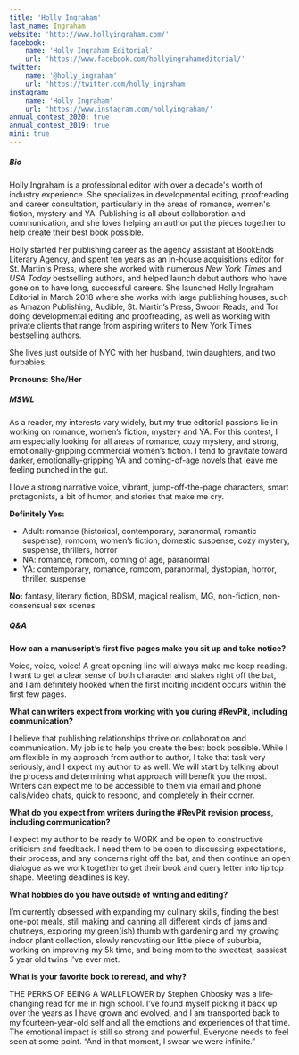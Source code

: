 ```yaml
---
title: 'Holly Ingraham'
last_name: Ingraham
website: 'http://www.hollyingraham.com/'
facebook:
    name: 'Holly Ingraham Editorial'
    url: 'https://www.facebook.com/hollyingrahameditorial/'
twitter:
    name: '@holly_ingraham'
    url: 'https://twitter.com/holly_ingraham'
instagram:
    name: 'Holly Ingraham'
    url: 'https://www.instagram.com/hollyingraham/'
annual_contest_2020: true
annual_contest_2019: true
mini: true
---
```


##### Bio

Holly Ingraham is a professional editor with over a decade's worth of industry experience. She specializes in developmental editing, proofreading and career consultation, particularly in the areas of romance, women's fiction, mystery and YA. Publishing is all about collaboration and communication, and she loves helping an author put the pieces together to help create their best book possible.

Holly started her publishing career as the agency assistant at BookEnds Literary Agency, and spent ten years as an in-house acquisitions editor for St. Martin's Press, where she worked with numerous _New York Times_ and _USA Today_ bestselling authors, and helped launch debut authors who have gone on to have long, successful careers. She launched Holly Ingraham Editorial in March 2018 where she works with large publishing houses, such as Amazon Publishing, Audible, St. Martin’s Press, Swoon Reads, and Tor doing developmental editing and proofreading, as well as working with private clients that range from aspiring writers to New York Times bestselling authors. 

She lives just outside of NYC with her husband, twin daughters, and two furbabies.

**Pronouns: She/Her**

##### MSWL

As a reader, my interests vary widely, but my true editorial passions lie in working on romance, women’s fiction, mystery and YA. For this contest, I am especially looking for all areas of romance, cozy mystery, and strong, emotionally-gripping commercial women’s fiction. I tend to gravitate toward darker, emotionally-gripping YA and coming-of-age novels that leave me feeling punched in the gut.

I love a strong narrative voice, vibrant, jump-off-the-page characters, smart protagonists, a bit of humor, and stories that make me cry.

**Definitely Yes:**
 * Adult: romance (historical, contemporary, paranormal, romantic suspense), romcom, women’s fiction, domestic suspense, cozy mystery, suspense, thrillers, horror
 * NA: romance, romcom, coming of age, paranormal
 * YA: contemporary, romance, romcom, paranormal, dystopian, horror, thriller, suspense

**No:** fantasy, literary fiction, BDSM, magical realism, MG, non-fiction, non-consensual sex scenes

##### Q&A

**How can a manuscript’s first five pages make you sit up and take notice?**

Voice, voice, voice! A great opening line will always make me keep reading. I want to get a clear sense of both character and stakes right off the bat, and I am definitely hooked when the first inciting incident occurs within the first few pages. 

**What can writers expect from working with you during #RevPit, including communication?**

I believe that publishing relationships thrive on collaboration and communication. My job is to help you create the best book possible. While I am flexible in my approach from author to author, I take that task very seriously, and I expect my author to as well. We will start by talking about the process and determining what approach will benefit you the most. Writers can expect me to be accessible to them via email and phone calls/video chats, quick to respond, and completely in their corner.  

**What do you expect from writers during the #RevPit revision process, including communication?**

I expect my author to be ready to WORK and be open to constructive criticism and feedback. I need them to be open to discussing expectations, their process, and any concerns right off the bat, and then continue an open dialogue as we work together to get their book and query letter into tip top shape. Meeting deadlines is key. 

**What hobbies do you have outside of writing and editing?**

I’m currently obsessed with expanding my culinary skills, finding the best one-pot meals, still making and canning all different kinds of jams and chutneys, exploring my green(ish) thumb with gardening and my growing indoor plant collection, slowly renovating our little piece of suburbia, working on improving my 5k time, and being mom to the sweetest, sassiest 5 year old twins I’ve ever met.

**What is your favorite book to reread, and why?**

THE PERKS OF BEING A WALLFLOWER by Stephen Chbosky was a life-changing read for me in high school. I’ve found myself picking it back up over the years as I have grown and evolved, and I am transported back to my fourteen-year-old self and all the emotions and experiences of that time. The emotional impact is still so strong and powerful. Everyone needs to feel seen at some point. “And in that moment, I swear we were infinite.” 